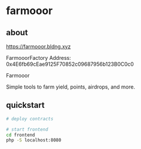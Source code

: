 # farmooor

## about

https://farmooor.bldng.xyz

FarmooorFactory Address: 0x4E6fb69cEae9125F70852c09687956b123B0C0c0

Farmooor

Simple tools to farm yield, points, airdrops, and more.

## quickstart

```bash
# deploy contracts

# start frontend
cd frontend
php -S localhost:8080
```
